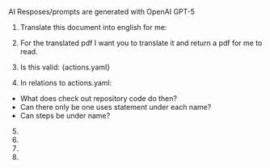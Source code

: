 AI Resposes/prompts are generated with OpenAI GPT-5

1. Translate this document into english for me:

2. For the translated pdf I want you to translate it and return a pdf for me to read.

3. Is this valid: {actions.yaml}

4. In relations to actions.yaml: 
 * What does check out repository code do then?
 * Can there only be one uses statement under each name?
 * Can steps be under name?
 
5. 

6. 

7. 

8. 
